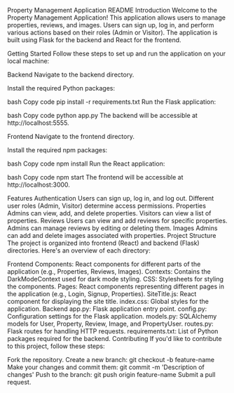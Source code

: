 Property Management Application README
Introduction
Welcome to the Property Management Application! This application allows users to manage properties, reviews, and images. Users can sign up, log in, and perform various actions based on their roles (Admin or Visitor). The application is built using Flask for the backend and React for the frontend.

Getting Started
Follow these steps to set up and run the application on your local machine:

Backend
Navigate to the backend directory.

Install the required Python packages:

bash
Copy code
pip install -r requirements.txt
Run the Flask application:

bash
Copy code
python app.py
The backend will be accessible at http://localhost:5555.

Frontend
Navigate to the frontend directory.

Install the required npm packages:

bash
Copy code
npm install
Run the React application:

bash
Copy code
npm start
The frontend will be accessible at http://localhost:3000.

Features
Authentication
Users can sign up, log in, and log out.
Different user roles (Admin, Visitor) determine access permissions.
Properties
Admins can view, add, and delete properties.
Visitors can view a list of properties.
Reviews
Users can view and add reviews for specific properties.
Admins can manage reviews by editing or deleting them.
Images
Admins can add and delete images associated with properties.
Project Structure
The project is organized into frontend (React) and backend (Flask) directories. Here's an overview of each directory:

Frontend
Components: React components for different parts of the application (e.g., Properties, Reviews, Images).
Contexts: Contains the DarkModeContext used for dark mode styling.
CSS: Stylesheets for styling the components.
Pages: React components representing different pages in the application (e.g., Login, Signup, Properties).
SiteTitle.js: React component for displaying the site title.
index.css: Global styles for the application.
Backend
app.py: Flask application entry point.
config.py: Configuration settings for the Flask application.
models.py: SQLAlchemy models for User, Property, Review, Image, and PropertyUser.
routes.py: Flask routes for handling HTTP requests.
requirements.txt: List of Python packages required for the backend.
Contributing
If you'd like to contribute to this project, follow these steps:

Fork the repository.
Create a new branch: git checkout -b feature-name
Make your changes and commit them: git commit -m 'Description of changes'
Push to the branch: git push origin feature-name
Submit a pull request.
